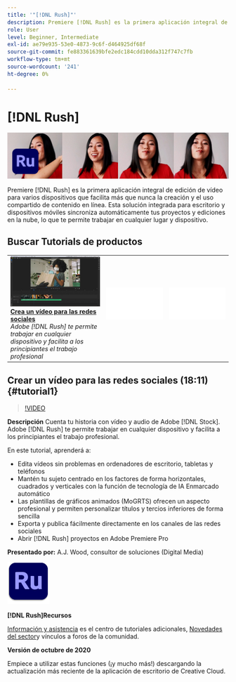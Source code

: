 ```yaml
---
title: '"[!DNL Rush]"'
description: Premiere [!DNL Rush] es la primera aplicación integral de edición de vídeo para varios dispositivos que facilita más que nunca la creación y el uso compartido de contenido en línea
role: User
level: Beginner, Intermediate
exl-id: ae79e935-53e0-4873-9c6f-d464925df68f
source-git-commit: fe883361639bfe2edc184cdd10dda312f747c7fb
workflow-type: tm+mt
source-wordcount: '241'
ht-degree: 0%

---
```


# [!DNL Rush]

![Tutorial Hero Image](../assets/Rush.jpg)

Premiere [!DNL Rush] es la primera aplicación integral de edición de vídeo para varios dispositivos que facilita más que nunca la creación y el uso compartido de contenido en línea. Esta solución integrada para escritorio y dispositivos móviles sincroniza automáticamente tus proyectos y ediciones en la nube, lo que te permite trabajar en cualquier lugar y dispositivo.

## Buscar Tutorials de productos

<table style="table-layout:fixed">
<tr>
 <td>
   <a href="rush.md#tutorial1">
      <img alt="Crea un vídeo para las redes sociales" src="../assets/rush_socialMediaAd_wood_thumbnail.jpg" />
   </a>
    <div>
   <a href="rush.md#tutorial1"><strong>Crea un vídeo para las redes sociales</strong></a>
    </div>
    <em>Adobe [!DNL Rush] te permite trabajar en cualquier dispositivo y facilita a los principiantes el trabajo profesional</em>
    <br>
  </td>
  <td>
    <img alt="Separador" src="../assets/Whitespacer.png" />
    <div>
    <br>
  </td>
  <td>
    <img alt="Separador" src="../assets/Whitespacer.png" />
    <div>
    <br>
  </td>
</tr>
</table>

## Crear un vídeo para las redes sociales (18:11) {#tutorial1}

>[!VIDEO](https://video.tv.adobe.com/v/326900?hidetitle=true)

**Descripción**
Cuenta tu historia con vídeo y audio de Adobe [!DNL Stock]. Adobe [!DNL Rush] te permite trabajar en cualquier dispositivo y facilita a los principiantes el trabajo profesional.

En este tutorial, aprenderá a:
* Edita vídeos sin problemas en ordenadores de escritorio, tabletas y teléfonos
* Mantén tu sujeto centrado en los factores de forma horizontales, cuadrados y verticales con la función de tecnología de IA Enmarcado automático
* Las plantillas de gráficos animados (MoGRTS) ofrecen un aspecto profesional y permiten personalizar títulos y tercios inferiores de forma sencilla
* Exporta y publica fácilmente directamente en los canales de las redes sociales
* Abrir [!DNL Rush] proyectos en Adobe Premiere Pro

**Presentado por:**
A.J. Wood, consultor de soluciones (Digital Media)

![Logotipo de Rush](../assets/ru_appicon_96.png)

**[!DNL Rush]Recursos**

[Información y asistencia](https://helpx.adobe.com/support/premiere-rush.html) es el centro de tutoriales adicionales, [Novedades del sector](https://helpx.adobe.com/premiere-rush/user-guide.html/premiere-rush/help/whats-new.ug.html)y vínculos a foros de la comunidad.

**Versión de octubre de 2020**

Empiece a utilizar estas funciones (¡y mucho más!) descargando la actualización más reciente de la aplicación de escritorio de Creative Cloud.
